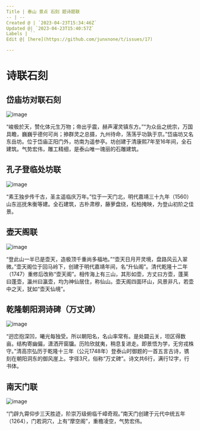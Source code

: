 ```yaml
---
Title | 泰山 景点 石刻 题诗题联
-- | --
Created @ | `2023-04-23T15:34:46Z`
Updated @| `2023-04-23T15:40:57Z`
Labels | ``
Edit @| [here](https://github.com/junxnone/t/issues/17)

---
```

# 诗联石刻

## 岱庙坊对联石刻 
![image](https://user-images.githubusercontent.com/2216970/233849181-83de64b5-e91f-4661-a2c3-9c134628ad92.png)

“峻极於天，赞化体元生万物；帝出乎震，赫声濯灵镇东方。”“为众岳之统宗，万国具瞻，巍巍乎德何可尚；撡群灵之总摄，九州待命，荡荡乎功孰于京。”岱庙坊又名东岳坊。位于岱庙正阳门外，坊南为遥参亭。坊创建于清康熙7年至16年间，全石建筑。气势宏伟，雕工精细，是泰山唯一瑰丽的石雕建筑。

## 孔子登临处坊联 
![image](https://user-images.githubusercontent.com/2216970/233849273-d9405245-06bb-47eb-9213-01c9301d2584.png)

“素王独步传千古，圣主遥临庆万年。”位于一天门北，明代嘉靖三十九年（1560）山东巡抚朱衡等建。全石建筑，古朴肃穆，藤萝盘绕，松柏掩映，为登山初阶之佳景。

## 壶天阁联
![image](https://user-images.githubusercontent.com/2216970/233849251-7d44f44a-a4de-4a86-a418-89fa37d2e67a.png)

 “登此山一半已是壶天，造极顶千重尚多福地。”“壶天日月开灵境，盘路风云入翠微。”壶天阁位于回马岭下，创建于明代嘉靖年间，名“升仙阁”。清代乾隆十二年（1747）重修后改称“壶天阁”。相传海上有三山，其形如壶，方丈曰方壶，蓬莱曰蓬壶，瀛州曰瀛壶，均为神仙居住，称仙山。壶天阁四面环山，风景非凡，若壶中之天，犹如“壶天仙境”。



## 乾隆朝阳洞诗碑（万丈碑）
![image](https://user-images.githubusercontent.com/2216970/233849245-f8f18533-b43d-4edc-b591-304141594ace.png)

 “迥峦抱深凹，曦光每独受。所以朝阳名，名山率常有。是处闢云关，坦区得数亩。结构寄幽偏，潇洒开窗牖。历险欣就夷，稍息复进走。即景悟为学，无穷戎株守。”清高宗弘历于乾隆十三年（公元1748年）登泰山时御题的一首五言古诗，镌刻在朝阳洞东的御风崖上。字径3尺，俗称“万丈碑”。诗文共6行，满行12字，行书体。



## 南天门联 
![image](https://user-images.githubusercontent.com/2216970/233849239-84fde541-299a-46cf-9b50-393842b67604.png)

“门辟九霄仰步三天胜迹，阶崇万级俯临千嶂奇观。”南天门创建于元代中统五年（1264），门若洞穴，上有“摩空阁”，重檐凌空，气势宏伟。
